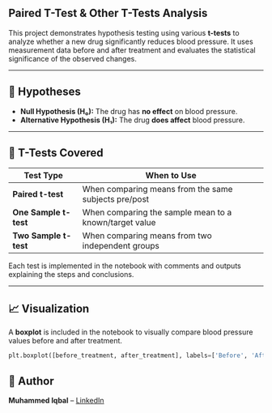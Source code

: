 ## Paired T-Test & Other T-Tests Analysis

This project demonstrates hypothesis testing using various **t-tests** to analyze whether a new drug significantly reduces blood pressure. It uses measurement data before and after treatment and evaluates the statistical significance of the observed changes.

---

## 🧪 Hypotheses

- **Null Hypothesis (H₀):** The drug has **no effect** on blood pressure.
- **Alternative Hypothesis (H₁):** The drug **does affect** blood pressure.

---

## 🔬 T-Tests Covered

| Test Type            | When to Use                                             |
|----------------------|----------------------------------------------------------|
| **Paired t-test**     | When comparing means from the same subjects pre/post   |
| **One Sample t-test** | When comparing the sample mean to a known/target value |
| **Two Sample t-test** | When comparing means from two independent groups       |


Each test is implemented in the notebook with comments and outputs explaining the steps and conclusions.

---

## 📈 Visualization

A **boxplot** is included in the notebook to visually compare blood pressure values before and after treatment.

```python
plt.boxplot([before_treatment, after_treatment], labels=['Before', 'After'])
```



## 📣 Author

**Muhammed Iqbal** – [LinkedIn](https://linkedin.com/in/iqbaltld)
